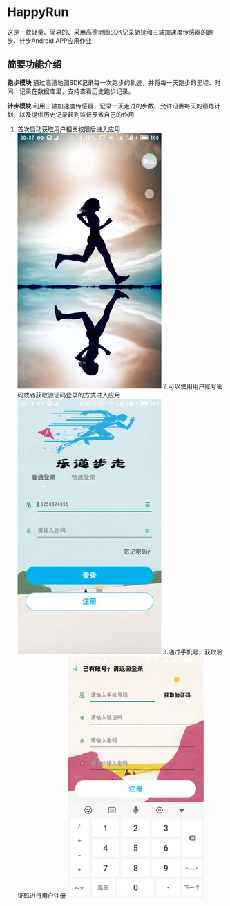 # HappyRun
这是一款轻量、简易的、采用高德地图SDK记录轨迹和三轴加速度传感器的跑步、计步Android APP应用作业
## 简要功能介绍
**跑步模块**
通过高德地图SDK记录每一次跑步的轨迹，并将每一天跑步的里程、时间、记录在数据库里，支持查看历史跑步记录。

**计步模块**
利用三轴加速度传感器，记录一天走过的步数、允许设置每天的锻炼计划，以及提供历史记录起到监督反省自己的作用

 1. 首次启动获取用户相关权限后进入应用
 ![首页启动](https://github.com/Aristochi/HappyRun/blob/master/image/1.jpg)
 2.可以使用用户账号密码或者获取验证码登录的方式进入应用
![登录](https://github.com/Aristochi/HappyRun/blob/master/image/2.jpg)
3.通过手机号，获取验证码进行用户注册
![注册](https://github.com/Aristochi/HappyRun/blob/master/image/3.jpg)
